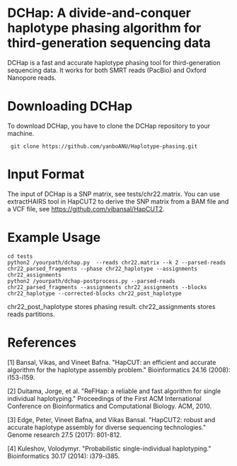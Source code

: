 # DCHap: A divide-and-conquer haplotype phasing algorithm for third-generation sequencing data

DCHap is a fast and accurate haplotype phasing tool for third-generation sequencing data. It works for both SMRT reads (PacBio) and Oxford Nanopore reads. 
 
# Downloading DCHap

To download DCHap, you have to clone the DCHap repository to your machine.
<pre><code> git clone https://github.com/yanboANU/Haplotype-phasing.git </code></pre>

# Input Format

The input of DCHap is a SNP matrix, see tests/chr22.matrix. You can use extractHAIRS tool in HapCUT2 to derive the SNP
matrix from a BAM file and a VCF file, see https://github.com/vibansal/HapCUT2.

# Example Usage

<pre><code>cd tests
python2 /yourpath/dchap.py  --reads chr22.matrix --k 2 --parsed-reads chr22_parsed_fragments --phase chr22_haplotype --assignments chr22_assignments
python2 /yourpath/dchap-postprocess.py --parsed-reads chr22_parsed_fragments --assignments chr22_assignments --blocks chr22_haplotype --corrected-blocks chr22_post_haplotype </code></pre>

chr22_post_haplotype stores phasing result. chr22_assignments stores reads partitions.   

# References
[1] Bansal, Vikas, and Vineet Bafna. "HapCUT: an efficient and accurate algorithm for the haplotype assembly problem." Bioinformatics 24.16 (2008): i153-i159.

[2] Duitama, Jorge, et al. "ReFHap: a reliable and fast algorithm for single individual haplotyping." Proceedings of the First ACM International Conference on Bioinformatics and Computational Biology. ACM, 2010.

[3] Edge, Peter, Vineet Bafna, and Vikas Bansal. "HapCUT2: robust and accurate haplotype assembly for diverse sequencing technologies." Genome research 27.5 (2017): 801-812.

[4] Kuleshov, Volodymyr. "Probabilistic single-individual haplotyping." Bioinformatics 30.17 (2014): i379-i385.
